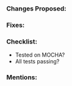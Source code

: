 ### Changes Proposed:


### Fixes:


### Checklist:
* Tested on MOCHA?
* All tests passing? 

### Mentions:
